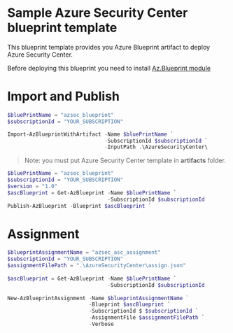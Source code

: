 # Sample Azure Security Center blueprint template

This blueprint template provides you Azure Blueprint artifact to deploy Azure Security Center. 

Before deploying this blueprint you need to install [Az.Blueprint module](https://powershellgallery.com/packages/Az.Blueprint/)

# Import and Publish

```powershell
$bluePrintName = "azsec_blueprint"
$subscriptionId = "YOUR_SUBSCRIPTION"

Import-AzBlueprintWithArtifact -Name $bluePrintName `
                               -SubscriptionId $subscriptionId `
                               -InputPath .\AzureSecurityCenter\
```

> Note: you must put Azure Security Center template in **artifacts** folder.

```powershell
$bluePrintName = "azsec_blueprint"
$subscriptionId = "YOUR_SUBSCRIPTION"
$version = "1.0"
$ascBlueprint = Get-AzBlueprint -Name $bluePrintName `
                                -SubscriptionId $subscriptionId
Publish-AzBlueprint -Blueprint $ascBlueprint `
```
# Assignment

```powershell
$blueprintAssignmentName = "azsec_asc_assignment"
$subscriptionId = "YOUR_SUBSCRIPTION"
$assignmentFilePath = ".\AzureSecurityCenter\assign.json"
 
$ascBlueprint = Get-AzBlueprint -Name $bluePrintName `
                                -SubscriptionId $subscriptionId
                                
New-AzBlueprintAssignment -Name $blueprintAssignmentName ` 
                          -Blueprint $ascBlueprint `
                          -SubscriptionId $ $subscriptionId `
                          -AssignmentFile $assignmentFilePath `
                          -Verbose
```


